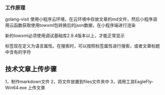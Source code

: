
### 工作原理
golang-visit 使用小程序云环境，在云环境中存放文章的md文件，然后小程序调用云函数获取使用towxml包转换后的json数据，在小程序端进行渲染

新的towxml必须使用调试基础库2.9.4版本以上，才能正常显示

标签现在定义为语言属性。在搜索时，可以按照标签属性进行搜索，或者文章标题中含有的字符

## 技术文章上传步骤

1，制作markdown文件
2，将文件放置到files文件夹中
3，调用工具EagleFly-Win64.exe 上传文章